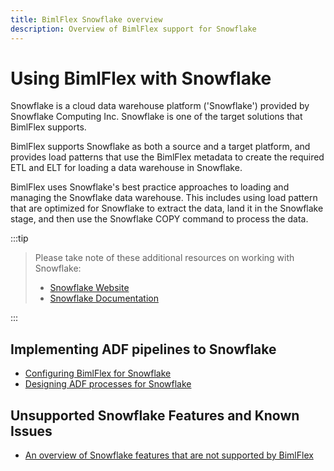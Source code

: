 ```yaml
---
title: BimlFlex Snowflake overview
description: Overview of BimlFlex support for Snowflake
---
```

# Using BimlFlex with Snowflake

Snowflake is a cloud data warehouse platform ('Snowflake') provided by Snowflake Computing Inc. Snowflake is one of the target solutions that BimlFlex supports.

BimlFlex supports Snowflake as both a source and a target platform, and provides load patterns that use the BimlFlex metadata to create the required ETL and ELT for loading a data warehouse in Snowflake.

BimlFlex uses Snowflake's best practice approaches to loading and managing the Snowflake data warehouse. This includes using load pattern that are optimized for Snowflake to extract the data, land it in the Snowflake stage, and then use the Snowflake COPY command to process the data.
:::tip


> Please take note of these additional resources on working with Snowflake:
>
> * [Snowflake Website](https://www.snowflake.com/)  
> * [Snowflake Documentation](https://docs.snowflake.com/)

:::


## Implementing ADF pipelines to Snowflake

* [Configuring BimlFlex for Snowflake](bimlflex-snowflake-configuration-overview)
* [Designing ADF processes for Snowflake](bimlflex-snowflake-implementation-adf)

## Unsupported Snowflake Features and Known Issues

* [An overview of Snowflake features that are not supported by BimlFlex](bimlflex-snowflake-unsupported-features)
